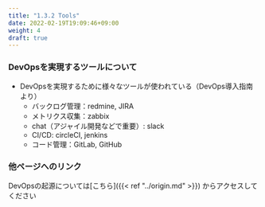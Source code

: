```yaml
---
title: "1.3.2 Tools"
date: 2022-02-19T19:09:46+09:00
weight: 4
draft: true
---
```


### DevOpsを実現するツールについて
+ DevOpsを実現するために様々なツールが使われている（DevOps導入指南より）
    + バックログ管理：redmine, JIRA
    + メトリクス収集：zabbix
    + chat（アジャイル開発などで重要）: slack
    + CI/CD: circleCI, jenkins 
    + コード管理：GitLab, GitHub

### 他ページへのリンク
DevOpsの起源については[こちら]({{< ref "../origin.md" >}})  からアクセスしてください
